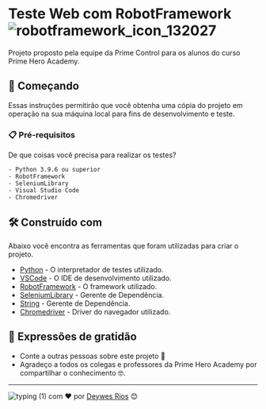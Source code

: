 # Teste Web com RobotFramework ![robotframework_icon_132027](https://user-images.githubusercontent.com/90788938/138608292-24561c0d-7bc1-4e88-91e3-b74a21a3dab4.png)

Projeto proposto pela equipe da Prime Control para os alunos do curso Prime Hero Academy.

## 🚀 Começando

Essas instruções permitirão que você obtenha uma cópia do projeto em operação na sua máquina local para fins de desenvolvimento e teste.

### 📋 Pré-requisitos

De que coisas você precisa para realizar os testes?

```
- Python 3.9.6 ou superior
- RobotFramework
- SeleniumLibrary
- Visual Studio Code
- Chromedriver
```

## 🛠️ Construído com

Abaixo você encontra as ferramentas que foram utilizadas para criar o projeto.

* [Python](https://www.python.org/) - O interpretador de testes utilizado.
* [VSCode](https://code.visualstudio.com/) - O IDE de desenvolvimento utilizado.
* [RobotFramework](https://robotframework.org/) - O framework utilizado.
* [SeleniumLibrary](https://robotframework.org/SeleniumLibrary/SeleniumLibrary.html) - Gerente de Dependência.
* [String](https://robotframework.org/robotframework/latest/libraries/String.html) - Gerente de Dependência.
* [Chromedriver](https://chromedriver.chromium.org/downloads) - Driver do navegador utilizado.

## 🎁 Expressões de gratidão

* Conte a outras pessoas sobre este projeto 📢
* Agradeço a todos os colegas e professores da Prime Hero Academy por compartilhar o conhecimento 🤓.
---
![typing (1)](https://user-images.githubusercontent.com/90788938/138608955-bca9e921-39e9-4301-90ea-e8b4840718bd.png) com ❤️ por [Deywes Rios](https://gist.github.com/deywesarios) 😊